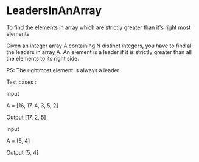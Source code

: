 # LeadersInAnArray
To find the elements in array which are strictly greater than it's right most elements


Given an integer array A containing N distinct integers, you have to find all the leaders in array A. An element is a leader if it is strictly greater than all the elements to its right side.

PS: The rightmost element is always a leader.

Test cases :

Input

A = [16, 17, 4, 3, 5, 2]

Output
[17, 2, 5]

Input

A = [5, 4]

Output
[5, 4]
